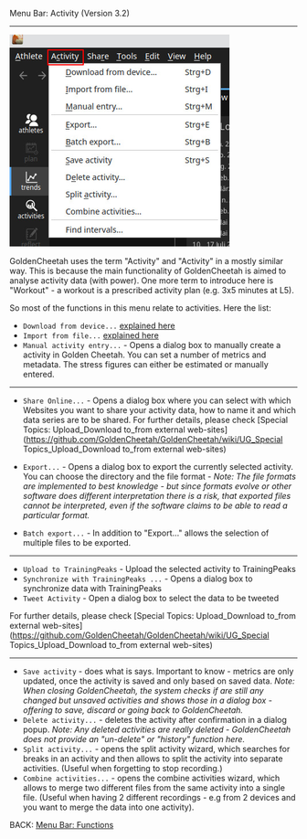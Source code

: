 Menu Bar: Activity (Version 3.2)
***

![Activity Menu](https://raw.githubusercontent.com/GoldenCheetah/GoldenCheetah/master/doc/wiki/MenuBar_Activity.jpg)

GoldenCheetah uses the term "Activity" and "Activity" in a mostly similar way. This is because the main functionality of GoldenCheetah is aimed to analyse activity data (with power). One more term to introduce here is "Workout" - a workout is a prescribed activity plan (e.g. 3x5 minutes at L5).

So most of the functions in this menu relate to activities. Here the list:

* `Download from device...` [explained here](https://github.com/GoldenCheetah/GoldenCheetah/wiki/UG_First-Steps_Download-or-import)
* `Import from file...` [explained here](https://github.com/GoldenCheetah/GoldenCheetah/wiki/UG_First-Steps_Download-or-import#importing-from-a-file)
* `Manual activity entry...` - Opens a dialog box to manually create a activity in Golden Cheetah. You can set a number of metrics and metadata. The stress figures can either be estimated or manually entered.

***

* `Share Online...` - Opens a dialog box where you can select with which Websites you want to share your activity data, how to name it and which data series are to be shared. For further details, please check [Special Topics: Upload_Download to_from external web-sites](https://github.com/GoldenCheetah/GoldenCheetah/wiki/UG_Special Topics_Upload_Download to_from external web-sites)

* `Export...` - Opens a dialog box to export the currently selected activity. You can choose the directory and the file format - _Note: The file formats are implemented to best knowledge - but since formats evolve or other software does different interpretation there is a risk, that exported files cannot be interpreted, even if the software claims to be able to read a particular format._
* `Batch export...` - In addition to "Export..." allows the selection of multiple files to be exported.

***

* `Upload to TrainingPeaks` - Upload the selected activity to TrainingPeaks
* `Synchronize with TrainingPeaks ...` - Opens a dialog box to synchronize data with TrainingPeaks
* `Tweet Activity` - Open a dialog box to select the data to be tweeted

For further details, please check [Special Topics: Upload_Download to_from external web-sites](https://github.com/GoldenCheetah/GoldenCheetah/wiki/UG_Special Topics_Upload_Download to_from external web-sites)

***

* `Save activity` - does what is says. Important to know - metrics are only updated, once the activity is saved and only based on saved data. _Note: When closing GoldenCheetah, the system checks if are still any changed but unsaved activities and shows those in a dialog box - offering to save, discard or going back to GoldenCheetah._
* `Delete activity...` - deletes the activity after confirmation in a dialog popup. _Note: Any deleted activities are really deleted - GoldenCheetah does not provide an "un-delete" or "history" function here._
* `Split activity...` - opens the split activity wizard, which searches for breaks in an activity and then allows to split the activity into separate activities. (Useful when forgetting to stop recording.)
* `Combine activities...` - opens the combine activities wizard, which allows to merge two different files from the same activity into a single file. (Useful when having 2 different recordings - e.g from 2 devices and you want to merge the data into one activity).



BACK: [Menu Bar: Functions](https://github.com/GoldenCheetah/GoldenCheetah/wiki/UG_Menu-Bar_Functions)